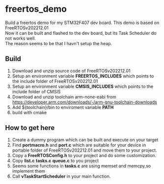 # freertos_demo

Build a freertos demo for my STM32F407 dev board. 
This demo is based on FreeRTOSv202212.01    
Now it can be built and flashed to the dev board, but its Task Scheduler do not works well.     
The reason seems to be that I havn't setup the heap.        

## Build
1. Download and unzip source code of FreeRTOSv202212.01
2. Setup an environment variable **FREERTOS_INCLUDES** which points to the include folder of FreeRTOSv202212.01
2. Setup an environment variable **CMSIS_INCLUDES** which points to the include folder of CMSIS
3. Download and unzip toolchain arm-none-eabi from https://developer.arm.com/downloads/-/arm-gnu-toolchain-downloads
4. Add ${toolchain}/bin to enviroment variable **PATH**
5. build with cmake

## How to get here
1. Create a dummy program which can be built and execute on your target
2. Find **portmacro.h** and **port.c** which are suitable for your device in portable folder of FreeRTOSv202212.01 and move them to your project.
3. Copy a **FreeRTOSConfig.h** to your project and do some customization.
4. Copy **list.c** **tasks.c** **queue.c** to you project
5. Seems some functions in **tasks.c** are using memset and memcpy,so implement them
6. Call **vTaskStartScheduler** in your main function.